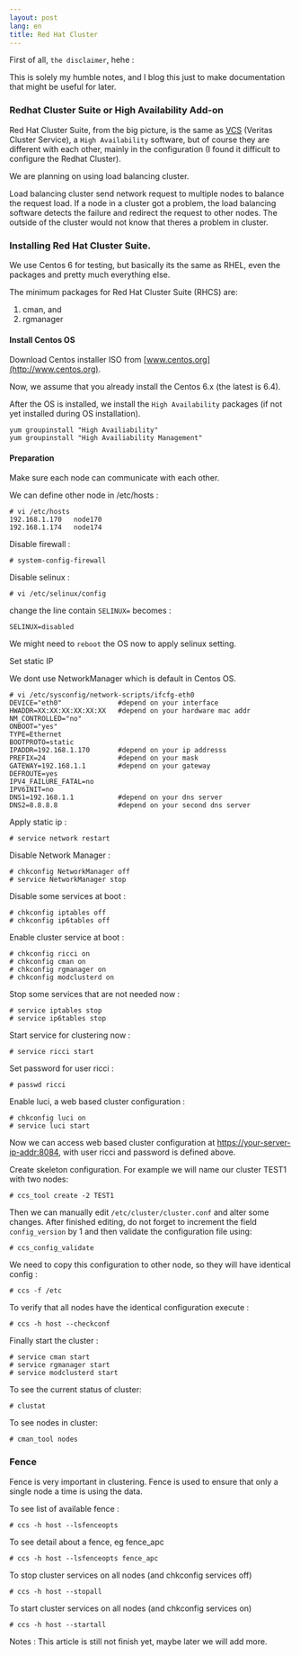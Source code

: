 ```yaml
---
layout: post
lang: en
title: Red Hat Cluster
---
```

First of all, `the disclaimer`, hehe :

This is solely my humble notes, and I blog this just to make documentation that might be useful for later.

<!-- more -->

### Redhat Cluster Suite or High Availability Add-on

Red Hat Cluster Suite, from the big picture, is the same as [VCS](http://hary.my.id/blog/vcs) (Veritas Cluster Service), a `High Availability` software, but of course they are different with each other, mainly in the configuration (I found it difficult to configure the Redhat Cluster).

We are planning on using load balancing cluster. 

Load balancing cluster send network request to multiple nodes to balance the request load. If a node in a cluster got a problem, the load balancing software detects the failure and redirect the request to other nodes.
The outside of the cluster would not know that theres a problem in cluster.

### Installing Red Hat Cluster Suite.

We use Centos 6 for testing, but basically its the same as RHEL, even the packages and pretty much everything else.

The minimum packages for Red Hat Cluster Suite (RHCS) are: 

1. cman, and 
2. rgmanager

#### Install Centos OS

Download Centos installer ISO from [www.centos.org](http://www.centos.org).

Now, we assume that you already install the Centos 6.x (the latest is 6.4).

After the OS is installed, we install the `High Availability` packages (if not yet installed during OS installation).

    yum groupinstall "High Availiability"
    yum groupinstall "High Availiability Management"

#### Preparation

Make sure each node can communicate with each other.

We can define other node in /etc/hosts :

    # vi /etc/hosts
    192.168.1.170   node170
    192.168.1.174   node174

Disable firewall :

    # system-config-firewall

Disable selinux :

    # vi /etc/selinux/config

change the line contain `SELINUX=` becomes :

    SELINUX=disabled

We might need to `reboot` the OS now to apply selinux setting.

Set static IP

We dont use NetworkManager which is default in Centos OS.

    # vi /etc/sysconfig/network-scripts/ifcfg-eth0
    DEVICE="eth0"              #depend on your interface
    HWADDR=XX:XX:XX:XX:XX:XX   #depend on your hardware mac addr
    NM_CONTROLLED="no"
    ONBOOT="yes"
    TYPE=Ethernet
    BOOTPROTO=static
    IPADDR=192.168.1.170       #depend on your ip addresss
    PREFIX=24                  #depend on your mask
    GATEWAY=192.168.1.1        #depend on your gateway
    DEFROUTE=yes
    IPV4_FAILURE_FATAL=no
    IPV6INIT=no
    DNS1=192.168.1.1           #depend on your dns server
    DNS2=8.8.8.8               #depend on your second dns server

Apply static ip :

    # service network restart

Disable Network Manager :

    # chkconfig NetworkManager off
    # service NetworkManager stop

Disable some services at boot :

    # chkconfig iptables off
    # chkconfig ip6tables off

Enable cluster service at boot :

    # chkconfig ricci on
    # chkconfig cman on
    # chkconfig rgmanager on
    # chkconfig modclusterd on

Stop some services that are not needed now :

    # service iptables stop
    # service ip6tables stop

Start service for clustering now :

    # service ricci start

Set password for user ricci :

    # passwd ricci

Enable luci, a web based cluster configuration :

    # chkconfig luci on
    # service luci start

Now we can access web based cluster configuration at [https://your-server-ip-addr:8084](#), with user ricci and password is defined above.

Create skeleton configuration.
For example we will name our cluster TEST1 with two nodes:

    # ccs_tool create -2 TEST1

Then we can manually edit `/etc/cluster/cluster.conf` and alter some changes.
After finished editing, do not forget to increment the field `config_version` by 1 and then validate the configuration file using:

    # ccs_config_validate

We need to copy this configuration to other node, so they will have identical config :

    # ccs -f /etc

To verify that all nodes have the identical configuration execute :

    # ccs -h host --checkconf

Finally start the cluster :

    # service cman start
    # service rgmanager start
    # service modclusterd start

To see the current status of cluster:

    # clustat

To see nodes in cluster:

    # cman_tool nodes

### Fence

Fence is very important in clustering. Fence is used to ensure that only a single node a time is using the data.

To see list of available fence :

    # ccs -h host --lsfenceopts

To see detail about a fence, eg fence_apc

    # ccs -h host --lsfenceopts fence_apc

To stop cluster services on all nodes (and chkconfig services off)

    # ccs -h host --stopall

To start cluster services on all nodes (and chkconfig services on)

    # ccs -h host --startall


Notes : This article is still not finish yet, maybe later we will add more. 


